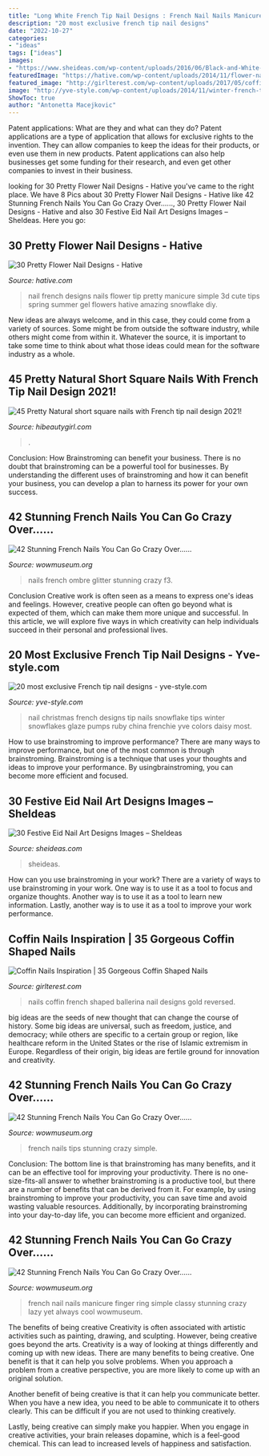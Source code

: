 ```yaml
---
title: "Long White French Tip Nail Designs : French Nail Nails Manicure Finger Ring Simple Classy Stunning Crazy Lazy Yet Always Cool Wowmuseum"
description: "20 most exclusive french tip nail designs"
date: "2022-10-27"
categories:
- "ideas"
tags: ["ideas"]
images:
- "https://www.sheideas.com/wp-content/uploads/2016/06/Black-and-White-French-Tip-Nail-Art-Ideas.jpg"
featuredImage: "https://hative.com/wp-content/uploads/2014/11/flower-nail-designs/8-pretty-flower-nail-designs.jpg"
featured_image: "http://girlterest.com/wp-content/uploads/2017/05/coffin-nails31.jpg"
image: "http://yve-style.com/wp-content/uploads/2014/11/winter-french-tips-nails-designs.jpg"
ShowToc: true
author: "Antonetta Macejkovic"
---
```



Patent applications: What are they and what can they do?
Patent applications are a type of application that allows for exclusive rights to the invention. They can allow companies to keep the ideas for their products, or even use them in new products. Patent applications can also help businesses get some funding for their research, and even get other companies to invest in their business.

	

		
looking for 30 Pretty Flower Nail Designs - Hative you've came to the right place. We have 8 Pics about 30 Pretty Flower Nail Designs - Hative like 42 Stunning French Nails You Can Go Crazy Over......, 30 Pretty Flower Nail Designs - Hative and also 30 Festive Eid Nail Art Designs Images – SheIdeas. Here you go:
		
    
## 30 Pretty Flower Nail Designs - Hative

<img loading=lazy src="https://hative.com/wp-content/uploads/2014/11/flower-nail-designs/8-pretty-flower-nail-designs.jpg" onerror="this.onerror=null;this.src='https://tse4.mm.bing.net/th?id=OIP.wDoN6c9NKVYX5mELGSKuogHaHN&amp;pid=15.1';" alt="30 Pretty Flower Nail Designs - Hative">

_Source: hative.com_

>nail french designs nails flower tip pretty manicure simple 3d cute tips spring summer gel flowers hative amazing snowflake diy. 

	

New ideas are always welcome, and in this case, they could come from a variety of sources. Some might be from outside the software industry, while others might come from within it. Whatever the source, it is important to take some time to think about what those ideas could mean for the software industry as a whole.

    
## 45 Pretty Natural Short Square Nails With French Tip Nail Design 2021!

<img loading=lazy src="https://hibeautygirl.com/wp-content/uploads/2021/04/21-11.jpg" onerror="this.onerror=null;this.src='https://tse3.mm.bing.net/th?id=OIP.Cv41mdj-l3fCzNgyRDgAygHaLH&amp;pid=15.1';" alt="45 Pretty Natural short square nails with French tip nail design 2021!">

_Source: hibeautygirl.com_

>. 

	

Conclusion: How Brainstroming can benefit your business.
There is no doubt that brainstroming can be a powerful tool for businesses. By understanding the different uses of brainstroming and how it can benefit your business, you can develop a plan to harness its power for your own success.

    
## 42 Stunning French Nails You Can Go Crazy Over......

<img loading=lazy src="https://www.wowmuseum.org/wp-content/uploads/2015/10/f3.jpg" onerror="this.onerror=null;this.src='https://tse3.mm.bing.net/th?id=OIP.sDOS5ofvoOqmAFJeLYJ5cAHaE7&amp;pid=15.1';" alt="42 Stunning French Nails You Can Go Crazy Over......">

_Source: wowmuseum.org_

>nails french ombre glitter stunning crazy f3. 

	

Conclusion
Creative work is often seen as a means to express one's ideas and feelings. However, creative people can often go beyond what is expected of them, which can make them more unique and successful. In this article, we will explore five ways in which creativity can help individuals succeed in their personal and professional lives.

    
## 20 Most Exclusive French Tip Nail Designs - Yve-style.com

<img loading=lazy src="http://yve-style.com/wp-content/uploads/2014/11/winter-french-tips-nails-designs.jpg" onerror="this.onerror=null;this.src='https://tse1.mm.bing.net/th?id=OIP.3szzCeaUOMEj9wEYGMpPTAAAAA&amp;pid=15.1';" alt="20 most exclusive French tip nail designs - yve-style.com">

_Source: yve-style.com_

>nail christmas french designs tip nails snowflake tips winter snowflakes glaze pumps ruby china frenchie yve colors daisy most. 

	

How to use brainstroming to improve performance?
There are many ways to improve performance, but one of the most common is through brainstroming. Brainstroming is a technique that uses your thoughts and ideas to improve your performance. By usingbrainstroming, you can become more efficient and focused.

    
## 30 Festive Eid Nail Art Designs Images – SheIdeas

<img loading=lazy src="https://www.sheideas.com/wp-content/uploads/2016/06/Black-and-White-French-Tip-Nail-Art-Ideas.jpg" onerror="this.onerror=null;this.src='https://tse2.mm.bing.net/th?id=OIP.ahuRT5BYgSorK2FbWXk4VAHaIz&amp;pid=15.1';" alt="30 Festive Eid Nail Art Designs Images – SheIdeas">

_Source: sheideas.com_

>sheideas. 

	

How can you use brainstroming in your work?
There are a variety of ways to use brainstroming in your work. One way is to use it as a tool to focus and organize thoughts. Another way is to use it as a tool to learn new information. Lastly, another way is to use it as a tool to improve your work performance.

    
## Coffin Nails Inspiration | 35 Gorgeous Coffin Shaped Nails

<img loading=lazy src="http://girlterest.com/wp-content/uploads/2017/05/coffin-nails31.jpg" onerror="this.onerror=null;this.src='https://tse2.mm.bing.net/th?id=OIP.B4SRWG7rkQ8hD3Z9eG896gHaJ3&amp;pid=15.1';" alt="Coffin Nails Inspiration | 35 Gorgeous Coffin Shaped Nails">

_Source: girlterest.com_

>nails coffin french shaped ballerina nail designs gold reversed. 

	

big ideas are the seeds of new thought that can change the course of history. Some big ideas are universal, such as freedom, justice, and democracy; while others are specific to a certain group or region, like healthcare reform in the United States or the rise of Islamic extremism in Europe. Regardless of their origin, big ideas are fertile ground for innovation and creativity.

    
## 42 Stunning French Nails You Can Go Crazy Over......

<img loading=lazy src="http://www.wowmuseum.org/wp-content/uploads/2015/10/21.jpg" onerror="this.onerror=null;this.src='https://tse4.mm.bing.net/th?id=OIP.i1smR7Lv8GOPJeKK_R_2LwHaJ4&amp;pid=15.1';" alt="42 Stunning French Nails You Can Go Crazy Over......">

_Source: wowmuseum.org_

>french nails tips stunning crazy simple. 

	

Conclusion: The bottom line is that brainstroming has many benefits, and it can be an effective tool for improving your productivity.
There is no one-size-fits-all answer to whether brainstroming is a productive tool, but there are a number of benefits that can be derived from it. For example, by using brainstroming to improve your productivity, you can save time and avoid wasting valuable resources. Additionally, by incorporating brainstroming into your day-to-day life, you can become more efficient and organized.

    
## 42 Stunning French Nails You Can Go Crazy Over......

<img loading=lazy src="https://www.wowmuseum.org/wp-content/uploads/2015/10/cool.jpg" onerror="this.onerror=null;this.src='https://tse3.mm.bing.net/th?id=OIP.a4bJXY6h_9xJR0KnBiaCBgHaLJ&amp;pid=15.1';" alt="42 Stunning French Nails You Can Go Crazy Over......">

_Source: wowmuseum.org_

>french nail nails manicure finger ring simple classy stunning crazy lazy yet always cool wowmuseum. 

	

The benefits of being creative
Creativity is often associated with artistic activities such as painting, drawing, and sculpting. However, being creative goes beyond the arts. Creativity is a way of looking at things differently and coming up with new ideas.
There are many benefits to being creative. One benefit is that it can help you solve problems. When you approach a problem from a creative perspective, you are more likely to come up with an original solution.

Another benefit of being creative is that it can help you communicate better. When you have a new idea, you need to be able to communicate it to others clearly. This can be difficult if you are not used to thinking creatively.

Lastly, being creative can simply make you happier. When you engage in creative activities, your brain releases dopamine, which is a feel-good chemical. This can lead to increased levels of happiness and satisfaction.

